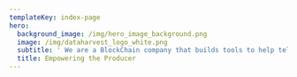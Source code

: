```yaml
---
templateKey: index-page
hero:
  background_image: /img/hero_image_background.png
  image: /img/dataharvest_logo_white.png
  subtitle: ' We are a BlockChain company that builds tools to help tell the story of the products in your life'
  title: Empowering the Producer
---
```


